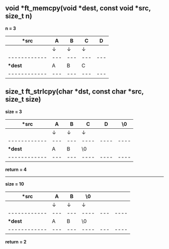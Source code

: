 
## void	*ft_memcpy(void *dest, const void *src, size_t n)

__n = 3__ 

| __*src__   | A | B | C | D |
|------------|---|---|---|---|
|            | ↓ | ↓ | ↓ |   |
|------------|---|---|---|---|
| __*dest__  | A | B | C |   |
|------------|---|---|---|---|


## size_t	ft_strlcpy(char *dst, const char *src, size_t size)

__size = 3__ 

| __*src__   | A | B | C  | D  | \0 |
|------------|---|---|----|----|----|
|            | ↓ | ↓ | ↓  |    |    |
|------------|---|---|----|----|----|
| __*dest__  | A | B | \0 |    |    |
|------------|---|---|----|----|----|

__return = 4__

----

__size = 10__ 

| __*src__   | A | B | \0 |   |    |
|------------|---|---|----|---|----|
|            | ↓ | ↓ | ↓  |   |    |
|------------|---|---|----|---|----|
| __*dest__  | A | B | \0 |   |    |
|------------|---|---|----|---|----|

__return = 2__